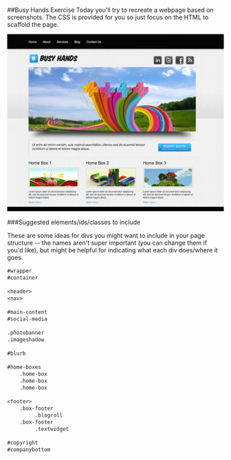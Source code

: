 ##Busy Hands Exercise
Today you'll try to recreate a webpage based on screenshots. The CSS is provided for you so just focus on the HTML to scaffold the page.

![Busy Hands](https://github.com/ATL-WDI-Exercises/busy-hands/blob/master/busy-hands-html-css-lab/screenshots/full-page-screenshot.png)

###Suggested elements/ids/classes to include

These are some ideas for divs you might want to include in your page structure -- the names aren't super important (you can change them if you'd like), but might be helpful for indicating what each div does/where it goes.

``` 
#wrapper 
#container 

<header> 
<nav>

#main-content 
#social-media 

.photobanner 
.imageshadow

#blurb 

#home-boxes 
    .home-box
    .home-box
    .home-box

<footer> 
    .box-footer 
         .blogroll
    .box-footer 
         .textwidget 

#copyright 
#companybottom
```

